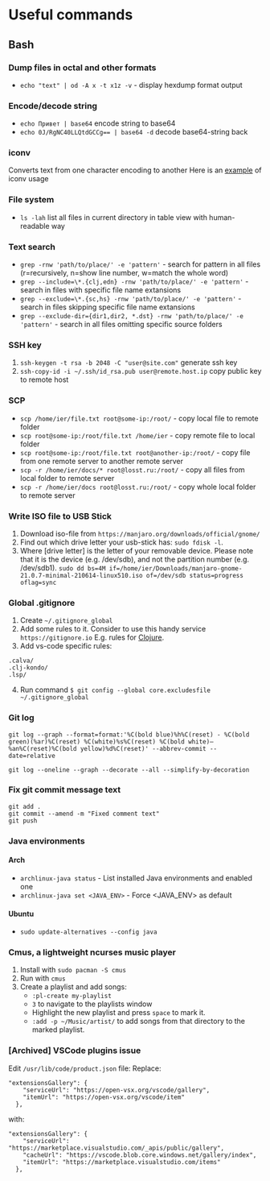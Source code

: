 # Useful commands

## Bash

### Dump files in octal and other formats
* `echo "text" | od -A x -t x1z -v` - display hexdump format output

### Encode/decode string
* `echo Привет | base64` encode string to base64
* `echo 0J/RgNC40LLQtdGCCg== | base64 -d` decode base64-string back

### iconv
Converts text from one character encoding to another
Here is an [example](https://github.com/ier/dotfiles/blob/main/scripts/enconv.sh) of iconv usage  

### File system
* `ls -lah` list all files in current directory in table view with human-readable way

### Text search
* `grep -rnw 'path/to/place/' -e 'pattern'` - search for pattern in all files (r=recursively, n=show line number, w=match the whole word)
* `grep --include=\*.{clj,edn} -rnw 'path/to/place/' -e 'pattern'` - search in files with specific file name extansions
* `grep --exclude=\*.{sc,hs} -rnw 'path/to/place/' -e 'pattern'` - search in files skipping specific file name extansions
* `grep --exclude-dir={dir1,dir2, *.dst} -rnw 'path/to/place/' -e 'pattern'` - search in all files omitting specific source folders

### SSH key
1. `ssh-keygen -t rsa -b 2048 -C "user@site.com"` generate ssh key
2. `ssh-copy-id -i ~/.ssh/id_rsa.pub user@remote.host.ip` copy public key to remote host

### SCP
* `scp /home/ier/file.txt root@some-ip:/root/` - copy local file to remote folder
* `scp root@some-ip:/root/file.txt /home/ier` - copy remote file to local folder
* `scp root@some-ip:/root/file.txt root@another-ip:/root/` - copy file from one remote server to another remote server  
* `scp -r /home/ier/docs/* root@losst.ru:/root/` - copy all files from local folder to remote server
* `scp -r /home/ier/docs root@losst.ru:/root/` - copy whole local folder to remote server

### Write ISO file to USB Stick
1. Download iso-file from `https://manjaro.org/downloads/official/gnome/`
2. Find out which drive letter your usb-stick has: `sudo fdisk -l`. 
3. Where [drive letter] is the letter of your removable device. Please note that it is the device (e.g. /dev/sdb), and not the partition number (e.g. /dev/sdb1). `sudo dd bs=4M if=/home/ier/Downloads/manjaro-gnome-21.0.7-minimal-210614-linux510.iso of=/dev/sdb status=progress oflag=sync`

### Global .gitignore 
1. Create `~/.gitignore_global`
2. Add some rules to it. Consider to use this handy service `https://gitignore.io` E.g. rules for [Clojure](https://www.toptal.com/developers/gitignore/api/clojure).
3. Add vs-code specific rules:
```
.calva/
.clj-kondo/
.lsp/
```
4. Run command `$ git config --global core.excludesfile ~/.gitignore_global`

### Git log
```
git log --graph --format=format:'%C(bold blue)%h%C(reset) - %C(bold green)(%ar)%C(reset) %C(white)%s%C(reset) %C(bold white)— %an%C(reset)%C(bold yellow)%d%C(reset)' --abbrev-commit --date=relative
```
```
git log --oneline --graph --decorate --all --simplify-by-decoration
```

### Fix git commit message text
```
git add .
git commit --amend -m "Fixed comment text"
git push
```

### Java environments
#### Arch
* `archlinux-java status` - List installed Java environments and enabled one
* `archlinux-java set <JAVA_ENV>` - Force <JAVA_ENV> as default
#### Ubuntu
* `sudo update-alternatives --config java`

### Cmus, a lightweight ncurses music player
1. Install with `sudo pacman -S cmus`
2. Run with `cmus`
3. Create a playlist and add songs:
    * `:pl-create my-playlist`
    * `3` to navigate to the playlists window
    * Highlight the new playlist and press `space` to mark it.
    * `:add -p ~/Music/artist/` to add songs from that directory to the marked playlist.

### [Archived] VSCode plugins issue
Edit `/usr/lib/code/product.json` file:
Replace:
```
"extensionsGallery": {
    "serviceUrl": "https://open-vsx.org/vscode/gallery",
    "itemUrl": "https://open-vsx.org/vscode/item"
  },
```
with:
```
"extensionsGallery": {
    "serviceUrl": "https://marketplace.visualstudio.com/_apis/public/gallery",
    "cacheUrl": "https://vscode.blob.core.windows.net/gallery/index",
    "itemUrl": "https://marketplace.visualstudio.com/items"
  },
```
